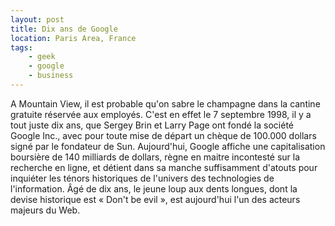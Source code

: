 ```yaml
---
layout: post
title: Dix ans de Google
location: Paris Area, France
tags:
    - geek
    - google
    - business
---
```


A Mountain View, il est probable qu'on sabre le champagne dans la cantine gratuite réservée aux employés. C'est en effet le 7 septembre 1998, il y a tout juste dix ans, que Sergey Brin et Larry Page ont fondé la société Google Inc., avec pour toute mise de départ un chèque de 100.000 dollars signé par le fondateur de Sun. Aujourd'hui, Google affiche une capitalisation boursière de 140 milliards de dollars, règne en maitre incontesté sur la recherche en ligne, et détient dans sa manche suffisamment d'atouts pour inquiéter les ténors historiques de l'univers des technologies de l'information. Âgé de dix ans, le jeune loup aux dents longues, dont la devise historique est « Don't be evil », est aujourd'hui l'un des acteurs majeurs du Web.
